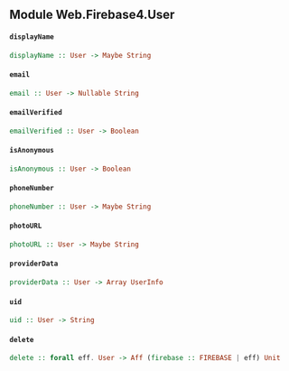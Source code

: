 ## Module Web.Firebase4.User

#### `displayName`

``` purescript
displayName :: User -> Maybe String
```

#### `email`

``` purescript
email :: User -> Nullable String
```

#### `emailVerified`

``` purescript
emailVerified :: User -> Boolean
```

#### `isAnonymous`

``` purescript
isAnonymous :: User -> Boolean
```

#### `phoneNumber`

``` purescript
phoneNumber :: User -> Maybe String
```

#### `photoURL`

``` purescript
photoURL :: User -> Maybe String
```

#### `providerData`

``` purescript
providerData :: User -> Array UserInfo
```

#### `uid`

``` purescript
uid :: User -> String
```

#### `delete`

``` purescript
delete :: forall eff. User -> Aff (firebase :: FIREBASE | eff) Unit
```


